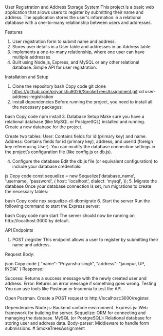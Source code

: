 User Registration and Address Storage System
This project is a basic web application that allows users to register by submitting their name and address. The application stores the user's information in a relational database with a one-to-many relationship between users and addresses.

Features
1. User registration form to submit name and address.
2. Stores user details in a User table and addresses in an Address table.
3. Implements a one-to-many relationship, where one user can have multiple        addresses.
4. Built using Node.js, Express, and MySQL or any other relational database.
Simple API for user registration.


Installation and Setup
1. Clone the repository
bash
Copy code
git clone https://github.com/priyanshu9026/SmokeTreesAssignment.git
cd user-address-registration
2. Install dependencies
Before running the project, you need to install all the necessary packages:

bash
Copy code
npm install
3. Database Setup
Make sure you have a relational database (like MySQL or PostgreSQL) installed and running. Create a new database for the project.

Create two tables:
User: Contains fields for id (primary key) and name.
Address: Contains fields for id (primary key), address, and userId (foreign key referencing User).
You can modify the database connection settings in the project’s configuration file (like config.js or db.js).

4. Configure the database
Edit the db.js file (or equivalent configuration) to include your database credentials:

js
Copy code
const sequelize = new Sequelize('database_name', 'username', 'password', {
  host: 'localhost',
  dialect: 'mysql', 
});
5. Migrate the database
Once your database connection is set, run migrations to create the necessary tables:

bash
Copy code
npx sequelize-cli db:migrate
6. Start the server
Run the following command to start the Express server:

bash
Copy code
npm start
The server should now be running on http://localhost:3000 by default.

API Endpoints
1. POST /register
This endpoint allows a user to register by submitting their name and address.

Request Body:

json
Copy code
{
  "name": "Priyanshu singh",
  "address": "jaunpur, UP, INDIA"
}
Response:

Success: Returns a success message with the newly created user and address.
Error: Returns an error message if something goes wrong.
Testing
You can use tools like Postman or Insomnia to test the API.

Open Postman.
Create a POST request to http://localhost:3000/register.

Dependencies
Node.js: Backend runtime environment.
Express.js: Web framework for building the server.
Sequelize: ORM for connecting and managing the database.
MySQL (or PostgreSQL): Relational database for storing user and address data.
Body-parser: Middleware to handle form submissions.
#   S m o k e T r e e s A s s i g n m e n t 
 
 
